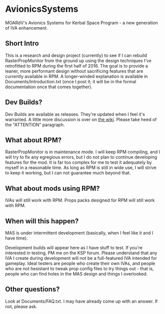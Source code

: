 # AvionicsSystems
MOARdV's Avionics Systems for Kerbal Space Program - a new generation of IVA enhancement.

## Short Intro

This is a research and design project (currently) to see if I can rebuild RasterPropMonitor
from the ground up using the design techniques I've retrofitted to RPM during the first half
of 2016.  The goal is to provide a leaner, more performant design without sacrificing
features that are currently available in RPM.  A longer-winded explanation is available
in Documents/Introduction.txt (once I post it; it will be in the formal documentation once that comes
together).

## Dev Builds?

Dev Builds are available as releases.  They're updated when I feel it's warranted.  A little more
discussion is over on [the wiki](https://github.com/MOARdV/AvionicsSystems/wiki/Dev-Builds).  Please
take heed of the "ATTENTION" paragraph.

## What about RPM?

RasterPropMonitor is in maintenance mode.  I will keep RPM compiling, and I will try to fix any
egregious errors, but I do not plan to continue developing features for the mod.  It is far too
complex for me to test it adequately by myself in a reasonable time.  As long as RPM is still
in wide use, I will strive to keep it working, but I can not guarantee much beyond that.

## What about mods using RPM?

IVAs will still work with RPM.  Props packs designed for RPM will still work with RPM.

## When will this happen?

MAS is under intermittent development (basically, when I feel like it and I have time).

Development builds will appear here as I have stuff to test. If you're interested
in testing, PM me on the KSP forum.  Please understand that any IVA I create during development
will not be a full-featured IVA intended for gameplay.  Ideal testers are people who create
their own IVAs, and people who are not hesistant to tweak prop config files to try things out -
that is, people who can find holes in the MAS design and things I overlooked.

## Other questions?

Look at Documents/FAQ.txt.  I may have already come up with an answer.  If not, please ask.
